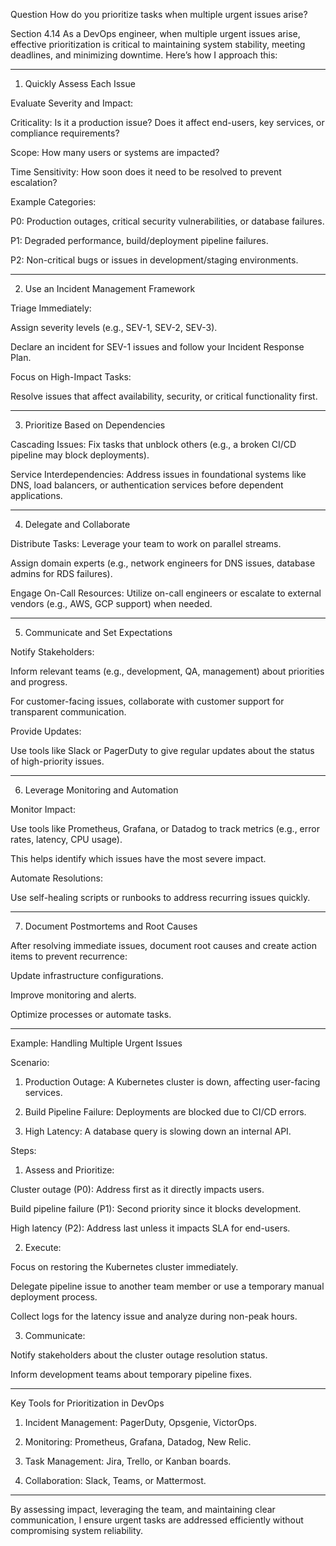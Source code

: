 Question
How do you prioritize tasks when multiple urgent issues arise?



Section 4.14
As a DevOps engineer, when multiple urgent issues arise, effective prioritization is critical to maintaining system stability, meeting deadlines, and minimizing downtime. Here’s how I approach this:


---

1. Quickly Assess Each Issue

Evaluate Severity and Impact:

Criticality: Is it a production issue? Does it affect end-users, key services, or compliance requirements?

Scope: How many users or systems are impacted?

Time Sensitivity: How soon does it need to be resolved to prevent escalation?


Example Categories:

P0: Production outages, critical security vulnerabilities, or database failures.

P1: Degraded performance, build/deployment pipeline failures.

P2: Non-critical bugs or issues in development/staging environments.



---

2. Use an Incident Management Framework

Triage Immediately:

Assign severity levels (e.g., SEV-1, SEV-2, SEV-3).

Declare an incident for SEV-1 issues and follow your Incident Response Plan.


Focus on High-Impact Tasks:

Resolve issues that affect availability, security, or critical functionality first.


---

3. Prioritize Based on Dependencies

Cascading Issues: Fix tasks that unblock others (e.g., a broken CI/CD pipeline may block deployments).

Service Interdependencies: Address issues in foundational systems like DNS, load balancers, or authentication services before dependent applications.



---

4. Delegate and Collaborate

Distribute Tasks: Leverage your team to work on parallel streams.

Assign domain experts (e.g., network engineers for DNS issues, database admins for RDS failures).


Engage On-Call Resources: Utilize on-call engineers or escalate to external vendors (e.g., AWS, GCP support) when needed.



---

5. Communicate and Set Expectations

Notify Stakeholders:

Inform relevant teams (e.g., development, QA, management) about priorities and progress.

For customer-facing issues, collaborate with customer support for transparent communication.


Provide Updates:

Use tools like Slack or PagerDuty to give regular updates about the status of high-priority issues.




---

6. Leverage Monitoring and Automation

Monitor Impact:

Use tools like Prometheus, Grafana, or Datadog to track metrics (e.g., error rates, latency, CPU usage).

This helps identify which issues have the most severe impact.


Automate Resolutions:

Use self-healing scripts or runbooks to address recurring issues quickly.




---

7. Document Postmortems and Root Causes

After resolving immediate issues, document root causes and create action items to prevent recurrence:

Update infrastructure configurations.

Improve monitoring and alerts.

Optimize processes or automate tasks.



---

Example: Handling Multiple Urgent Issues

Scenario:

1. Production Outage: A Kubernetes cluster is down, affecting user-facing services.


2. Build Pipeline Failure: Deployments are blocked due to CI/CD errors.


3. High Latency: A database query is slowing down an internal API.



Steps:

1. Assess and Prioritize:

Cluster outage (P0): Address first as it directly impacts users.

Build pipeline failure (P1): Second priority since it blocks development.

High latency (P2): Address last unless it impacts SLA for end-users.



2. Execute:

Focus on restoring the Kubernetes cluster immediately.

Delegate pipeline issue to another team member or use a temporary manual deployment process.

Collect logs for the latency issue and analyze during non-peak hours.



3. Communicate:

Notify stakeholders about the cluster outage resolution status.

Inform development teams about temporary pipeline fixes.





---

Key Tools for Prioritization in DevOps

1. Incident Management: PagerDuty, Opsgenie, VictorOps.


2. Monitoring: Prometheus, Grafana, Datadog, New Relic.


3. Task Management: Jira, Trello, or Kanban boards.


4. Collaboration: Slack, Teams, or Mattermost.




---

By assessing impact, leveraging the team, and maintaining clear communication, I ensure urgent tasks are addressed efficiently without compromising system reliability.
